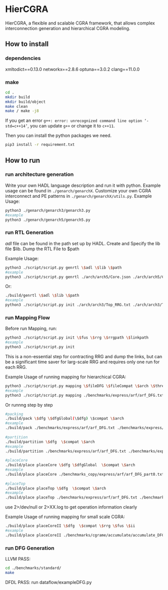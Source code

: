 # HierCGRA
HierCGRA, a flexible and scalable CGRA framework, that allows complex interconnection generation and hierarchical CGRA modeling.

## How to install

### dependencies

xmltodict==0.13.0
networkx==2.8.6
optuna==3.0.2
clang==11.0.0

### make
```sh
cd .
mkdir build
mkdir build/object
make clean
make / make -j8 
```

If you get an error ` g++: error: unrecognized command line option ‘-std=c++14’ `, you can update ` g++ ` or change it to ` c++11 `.

Then you can install the python packages we need. 
```sh
pip3 install -r requirement.txt
```

## How to run

### run architecture generation
Write your own HADL language description and run it with python. Example usage can be found in ` ./genarch/genarchX `. Customize your own CGRA interconnect and PE patterns in ` ./genarch/genarchX/utils.py `.
Example Usage:
```sh
python3 ./genarch/genarch3/genarch3.py
#example
python3 ./genarch/genarch5/genarch5.py
```

### run RTL Generation
$adl$ file can be found in the path set up by HADL. Create and Specify the lib file $lib. Dump the RTL File to $path

Example Usage:

```sh
python3 ./script/script.py genrtl \$adl \$lib \$path
#example
python3 ./script/script.py genrtl ./arch/arch5/Core.json ./arch/arch5/CoreLib.ini ./arch/arch5/rtl
```

Or:
```sh
./build/genrtl \$adl \$lib \$path
#example
python3 ./script/script.py init ./arch/arch3/Top_RRG.txt ./arch/arch3/Top_FUs.txt ./arch/arch3/ ./arch/arch3/
```

### run Mapping Flow

Before run Mapping, run:
```sh
python3 ./script/script.py init \$fus \$rrg \$rrgpath \$linkpath
#example
python3 ./script/script.py init  
```
This is a non-essential step for contracting RRG and dump the links, but can be a significant time saver for larg-scale RRG and requires only one run for each RRG. 


Example Usage of running mapping for hierarchical CGRA:
```sh
python3 ./script/script.py mapping \$fileDFG \$fileCompat \$arch \$threadNum
#example
python3 ./script/script.py mapping ./benchmarks/express/arf/arf_DFG.txt ./benchmarks/express/arf/arf_compat.txt ./arch/arch3/arch.ini 4
```

Or runnng step by step
```sh
#packing
./build/pack \$dfg \$dfgGlobal(\$dfg) \$compat \$arch
#example
./build/pack ./benchmarks/express/arf/arf_DFG.txt ./benchmarks/express/arf/arf_DFG.txt ./benchmarks/express/arf/arf_compat.txt ./arch/arch3/arch.ini 
  
#partition
./build/partition \$dfg  \$compat \$arch
#example
./build/partition ./benchmarks/express/arf/arf_DFG.txt ./benchmarks/express/arf/arf_compat.txt ./arch/arch3/arch.ini 
  
#placeCore
./build/place placeCore \$dfg \$dfgGlobal  \$compat \$arch
#example
./build/place placeCore ./benchmarks_copy/express/arf/arf_DFG_part0.txt ./benchmarks/express/arf/arf_DFG.txt ./benchmarks/express/arf/arf_compat.txt ./arch/arch3/arch.ini
  
#placeTop
./build/place placeTop \$dfg  \$compat \$arch
#example
./build/place placeTop ./benchmarks/express/arf/arf_DFG.txt ./benchmarks/express/arf/arf_compat.txt ./arch/arch3/arch.ini
```  

use 2>/dev/null or 2>XX.log to get operation information clearly

Example Usage of running mapping for small scale CGRA:
```sh
./build/place placeCoreII \$dfg  \$compat \$rrg \$fus \$ii 
#example
./build/place placeCoreII ./benchmarks/cgrame/accumulate/accumulate_DFG.txt ./benchmarks/cgrame/accumulate/accumulate_compat.txt ./arch/arch5/Core_RRG.txt ./arch/arch5/Core_FUs.txt 3
```

### run DFG Generation

LLVM PASS:
```sh
cd ./benchmarks/standard/
make
```

DFDL PASS:
run dataflow/exampleDFG.py